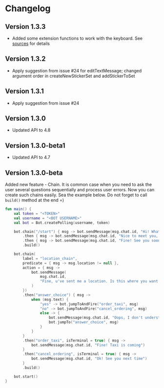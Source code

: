 # Changelog

## Version 1.3.3
- Added some extension functions to work with the keyboard. See [sources](/library/src/main/kotlin/com/elbekD/bot/util/keyboard) for details

## Version 1.3.2
- Apply suggestion from issue #24 for editTextMessage; changed argument order in createNewStickerSet and addStickerToSet

## Version 1.3.1
- Apply suggestion from issue #24

## Version 1.3.0
- Updated API to 4.8

## Version 1.3.0-beta1
- Updated API to 4.7

## Version 1.3.0-beta
Added new feature - Chain. It is common case when you need to ask the user several
questions sequentially and process user errors. Now you can create such chains easily.
Sea the example below. Do not forget to call `build()` method at the end =)

```kotlin
fun main() {
    val token = "<TOKEN>"
    val username = "<BOT USERNAME>"
    val bot = Bot.createPolling(username, token)

    bot.chain("/start") { msg -> bot.sendMessage(msg.chat.id, "Hi! What is your name?") }
        .then { msg -> bot.sendMessage(msg.chat.id, "Nice to meet you, ${msg.text}! Send something to me") }
        .then { msg -> bot.sendMessage(msg.chat.id, "Fine! See you soon") }
        .build()

    bot.chain(
        label = "location_chain",
        predicate = { msg -> msg.location != null },
        action = { msg ->
            bot.sendMessage(
                msg.chat.id,
                "Fine, u've sent me a location. Is this where you want to order a taxi?(yes|no)"
            )
        })
        .then("answer_choice") { msg ->
            when (msg.text) {
                "yes" -> bot.jumpToAndFire("order_taxi", msg)
                "no" -> bot.jumpToAndFire("cancel_ordering", msg)
                else -> {
                    bot.sendMessage(msg.chat.id, "Oops, I don't understand you. Just answer yes or no?")
                    bot.jumpTo("answer_choice", msg)
                }
            }
        }
        .then("order_taxi", isTerminal = true) { msg -> 
            bot.sendMessage(msg.chat.id, "Fine! Taxi is coming") 
        }
        .then("cancel_ordering", isTerminal = true) { msg -> 
            bot.sendMessage(msg.chat.id, "Ok! See you next time") 
        }
        .build()

    bot.start()
}
```
